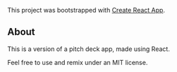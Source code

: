 This project was bootstrapped with [Create React App](https://github.com/facebook/create-react-app).

## About 

This is a version of a pitch deck app, made using React. 

Feel free to use and remix under an MIT license.

